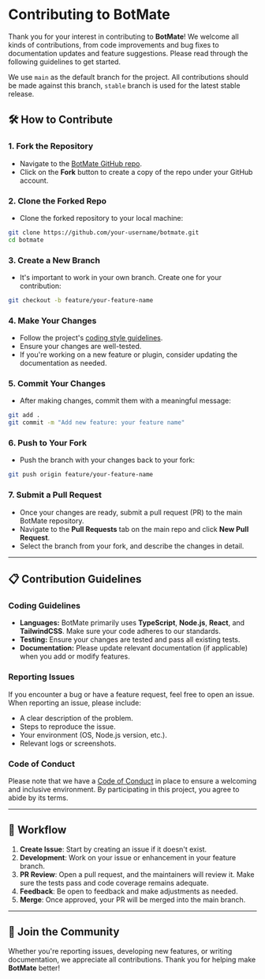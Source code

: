 # Contributing to BotMate

Thank you for your interest in contributing to **BotMate**! We welcome all kinds of contributions, from code improvements and bug fixes to documentation updates and feature suggestions. Please read through the following guidelines to get started.

We use `main` as the default branch for the project. All contributions should be made against this branch,
`stable` branch is used for the latest stable release.

## 🛠 How to Contribute

### 1. Fork the Repository

- Navigate to the [BotMate GitHub repo](https://github.com/botmate/botmate).
- Click on the **Fork** button to create a copy of the repo under your GitHub account.

### 2. Clone the Forked Repo

- Clone the forked repository to your local machine:

```bash
git clone https://github.com/your-username/botmate.git
cd botmate
```

### 3. Create a New Branch

- It's important to work in your own branch. Create one for your contribution:

```bash
git checkout -b feature/your-feature-name
```

### 4. Make Your Changes

- Follow the project's [coding style guidelines](#coding-guidelines).
- Ensure your changes are well-tested.
- If you're working on a new feature or plugin, consider updating the documentation as needed.

### 5. Commit Your Changes

- After making changes, commit them with a meaningful message:

```bash
git add .
git commit -m "Add new feature: your feature name"
```

### 6. Push to Your Fork

- Push the branch with your changes back to your fork:

```bash
git push origin feature/your-feature-name
```

### 7. Submit a Pull Request

- Once your changes are ready, submit a pull request (PR) to the main BotMate repository.
- Navigate to the **Pull Requests** tab on the main repo and click **New Pull Request**.
- Select the branch from your fork, and describe the changes in detail.

---

## 📋 Contribution Guidelines

### Coding Guidelines

- **Languages:** BotMate primarily uses **TypeScript**, **Node.js**, **React**, and **TailwindCSS**. Make sure your code adheres to our standards.
- **Testing:** Ensure your changes are tested and pass all existing tests.
- **Documentation:** Please update relevant documentation (if applicable) when you add or modify features.

### Reporting Issues

If you encounter a bug or have a feature request, feel free to open an issue. When reporting an issue, please include:

- A clear description of the problem.
- Steps to reproduce the issue.
- Your environment (OS, Node.js version, etc.).
- Relevant logs or screenshots.

### Code of Conduct

Please note that we have a [Code of Conduct](CODE_OF_CONDUCT.md) in place to ensure a welcoming and inclusive environment. By participating in this project, you agree to abide by its terms.

---

## 🔄 Workflow

1. **Create Issue**: Start by creating an issue if it doesn't exist.
2. **Development**: Work on your issue or enhancement in your feature branch.
3. **PR Review**: Open a pull request, and the maintainers will review it. Make sure the tests pass and code coverage remains adequate.
4. **Feedback**: Be open to feedback and make adjustments as needed.
5. **Merge**: Once approved, your PR will be merged into the main branch.

---

## 🤝 Join the Community

Whether you're reporting issues, developing new features, or writing documentation, we appreciate all contributions. Thank you for helping make **BotMate** better!
